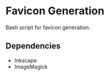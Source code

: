 # Favicon Generation

Bash script for favicon generation.

## Dependencies

- Inkscape
- ImageMagick
